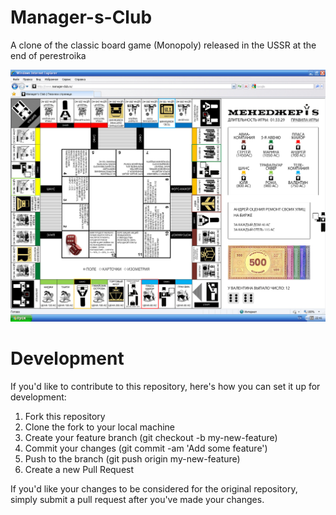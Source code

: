 # Manager-s-Club
A clone of the classic board game (Monopoly) released in the USSR at the end of perestroika  

![prototype image](doc/images/proto.jpg)  

# Development
If you'd like to contribute to this repository, here's how you can set it up for development:

1. Fork this repository
2. Clone the fork to your local machine
3.	Create your feature branch (git checkout -b my-new-feature)
4.	Commit your changes (git commit -am 'Add some feature')
5.	Push to the branch (git push origin my-new-feature)
6.	Create a new Pull Request

If you'd like your changes to be considered for the original repository, simply submit a pull request after you've made your changes.  
